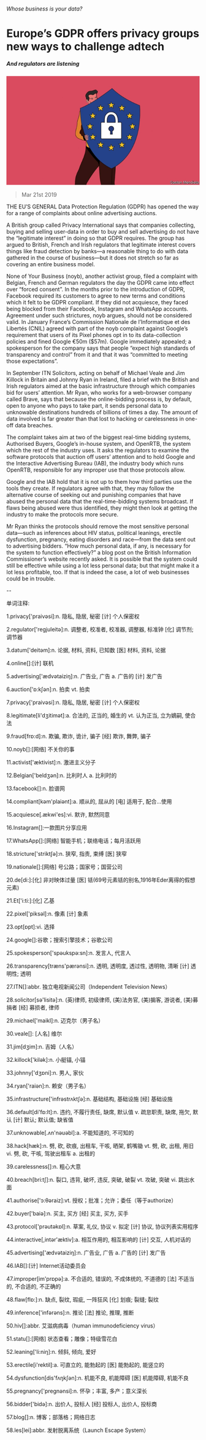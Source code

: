 ###### Whose business is your data?

# Europe’s GDPR offers privacy groups new ways to challenge adtech 

##### And regulators are listening 

![image](images/20190323_fbd003.jpg) 

> Mar 21st 2019 

THE EU’S GENERAL Data Protection Regulation (GDPR) has opened the way for a range of complaints about online advertising auctions. 

A British group called Privacy International says that companies collecting, buying and selling user-data in order to buy and sell advertising do not have the “legitimate interest” in doing so that GDPR requires. The group has argued to British, French and Irish regulators that legitimate interest covers things like fraud detection by banks—a reasonable thing to do with data gathered in the course of business—but it does not stretch so far as covering an entire business model. 

None of Your Business (noyb), another activist group, filed a complaint with Belgian, French and German regulators the day the GDPR came into effect over “forced consent”. In the months prior to the introduction of GDPR, Facebook required its customers to agree to new terms and conditions which it felt to be GDPR compliant. If they did not acquiesce, they faced being blocked from their Facebook, Instagram and WhatsApp accounts. Agreement under such strictures, noyb argues, should not be considered valid. In January France’s Commission Nationale de l’Informatique et des Libertés (CNIL) agreed with part of the noyb complaint against Google’s requirement that users of its Pixel phones opt in to its data-collection policies and fined Google €50m ($57m). Google immediately appealed; a spokesperson for the company says that people “expect high standards of transparency and control” from it and that it was “committed to meeting those expectations”. 

In September ITN Solicitors, acting on behalf of Michael Veale and Jim Killock in Britain and Johnny Ryan in Ireland, filed a brief with the British and Irish regulators aimed at the basic infrastructure through which companies bid for users’ attention. Mr Ryan, who works for a web-browser company called Brave, says that because the online-bidding process is, by default, open to anyone who pays to take part, it sends personal data to unknowable destinations hundreds of billions of times a day. The amount of data involved is far greater than that lost to hacking or carelessness in one-off data breaches. 

The complaint takes aim at two of the biggest real-time bidding systems, Authorised Buyers, Google’s in-house system, and OpenRTB, the system which the rest of the industry uses. It asks the regulators to examine the software protocols that auction off users’ attention and to hold Google and the Interactive Advertising Bureau (IAB), the industry body which runs OpenRTB, responsible for any improper use that those protocols allow. 

Google and the IAB hold that it is not up to them how third parties use the tools they create. If regulators agree with that, they may follow the alternative course of seeking out and punishing companies that have abused the personal data that the real-time-bidding systems broadcast. If flaws being abused were thus identified, they might then look at getting the industry to make the protocols more secure. 

Mr Ryan thinks the protocols should remove the most sensitive personal data—such as inferences about HIV status, political leanings, erectile dysfunction, pregnancy, eating disorders and race—from the data sent out to advertising bidders. “How much personal data, if any, is necessary for the system to function effectively?” a blog post on the British Information Commissioner’s website recently asked. It is possible that the system could still be effective while using a lot less personal data; but that might make it a lot less profitable, too. If that is indeed the case, a lot of web businesses could be in trouble. 

-- 

 单词注释:

1.privacy['praivәsi]:n. 隐私, 隐居, 秘密 [计] 个人保密权 

2.regulator['regjuleitә]:n. 调整者, 校准者, 校准器, 调整器, 标准钟 [化] 调节剂; 调节器 

3.datum['deitәm]:n. 论据, 材料, 资料, 已知数 [医] 材料, 资料, 论据 

4.online[]:[计] 联机 

5.advertising['ædvәtaiziŋ]:n. 广告业, 广告 a. 广告的 [计] 发广告 

6.auction['ɒ:kʃәn]:n. 拍卖 vt. 拍卖 

7.privacy['praivәsi]:n. 隐私, 隐居, 秘密 [计] 个人保密权 

8.legitimate[li'dʒitimәt]:a. 合法的, 正当的, 婚生的 vt. 认为正当, 立为嫡嗣, 使合法 

9.fraud[frɒ:d]:n. 欺骗, 欺诈, 诡计, 骗子 [经] 欺诈, 舞弊, 骗子 

10.noyb[]:[网络] 不关你的事 

11.activist['æktivist]:n. 激进主义分子 

12.Belgian['beldʒәn]:n. 比利时人 a. 比利时的 

13.facebook[]:n. 脸谱网 

14.compliant[kәm'plaiәnt]:a. 顺从的, 屈从的 [电] 适用于, 配合...使用 

15.acquiesce[.ækwi'es]:vi. 默许, 默然同意 

16.Instagram[]:一款图片分享应用 

17.WhatsApp[]:[网络] 智能手机；联络电话；每月活跃用 

18.stricture['striktʃә]:n. 狭窄, 指责, 束缚 [医] 狭窄 

19.nationale[]:[网络] 号公路；国家号；国营公司 

20.de[di:]:[化] 非对映体过量 [医] 铥(69号元素铥的别名,1916年Eder离得的假想元素) 

21.Et['i:ti:]:[化] 乙基 

22.pixel['piksәl]:n. 像素 [计] 象素 

23.opt[ɒpt]:vi. 选择 

24.google[]:谷歌；搜索引擎技术；谷歌公司 

25.spokesperson['spәukspә:sn]:n. 发言人, 代言人 

26.transparency[træns'pærәnsi]:n. 透明, 透明度, 透过性, 透明物, 清晰 [计] 透明性; 透明 

27.ITN[]:abbr. 独立电视新闻公司（Independent Television News） 

28.solicitor[sә'lisitә]:n. (英)律师, 初级律师, (美)法务官, (美)掮客, 游说者, (美)募捐者 [经] 募损者, 律师 

29.michael['maikl]:n. 迈克尔（男子名） 

30.veale[]: [人名] 维尔 

31.jim[dʒim]:n. 吉姆（人名） 

32.killock['kilәk]:n. 小艇锚, 小锚 

33.johnny['dʒɒni]:n. 男人, 家伙 

34.ryan['raiәn]:n. 赖安（男子名） 

35.infrastructure['infrәstrʌktʃә]:n. 基础结构, 基础设施 [经] 基础设施 

36.default[di'fɒ:lt]:n. 违约, 不履行责任, 缺席, 默认值 v. 疏怠职责, 缺席, 拖欠, 默认 [计] 默认; 默认值; 缺省值 

37.unknowable[.ʌn'nәuәbl]:a. 不能知道的, 不可知的 

38.hack[hæk]:n. 劈, 砍, 砍痕, 出租车, 干咳, 晒架, 鹤嘴锄 vt. 劈, 砍, 出租, 用旧 vi. 劈, 砍, 干咳, 驾驶出租车 a. 出租的 

39.carelessness[]:n. 粗心大意 

40.breach[bri:tʃ]:n. 裂口, 违背, 破坏, 违反, 突破, 破裂 vt. 攻破, 突破 vi. 跳出水面 

41.authorise['ɔ:θәraiz]:vt. 授权；批准；允许；委任（等于authorize） 

42.buyer['baiә]:n. 买主, 买方 [经] 买主, 买方, 买手 

43.protocol['prәutәkɒl]:n. 草案, 礼仪, 协议 v. 拟定 [计] 协议, 协议列表实用程序 

44.interactive[,intәr'æktiv]:a. 相互作用的, 相互影响的 [计] 交互, 人机对话的 

45.advertising['ædvәtaiziŋ]:n. 广告业, 广告 a. 广告的 [计] 发广告 

46.IAB[]:[计] Internet活动委员会 

47.improper[im'prɒpә]:a. 不合适的, 错误的, 不成体统的, 不道德的 [法] 不适当的, 不合适的, 不正确的 

48.flaw[flɒ:]:n. 缺点, 裂纹, 瑕疵, 一阵狂风 [化] 划痕; 裂缝; 裂纹 

49.inference['infәrәns]:n. 推论 [法] 推论, 推理, 推断 

50.hiv[]:abbr. 艾滋病病毒（human immunodeficiency virus） 

51.statu[]:[网络] 状态查看；雕像；特级雪花白 

52.leaning['li:niŋ]:n. 倾斜, 倾向, 爱好 

53.erectile[i'rektil]:a. 可直立的, 能勃起的 [医] 能勃起的, 能竖立的 

54.dysfunction[dis'fʌŋkʃәn]:n. 机能不良, 机能障碍 [医] 机能障碍, 机能不良 

55.pregnancy['preɡnәnsi]:n. 怀孕；丰富, 多产；意义深长 

56.bidder['bidә]:n. 出价人, 投标人 [经] 投标人, 出价人, 投标商 

57.blog[]:n. 博客；部落格；网络日志 

58.les[lei]:abbr. 发射脱离系统（Launch Escape System） 

